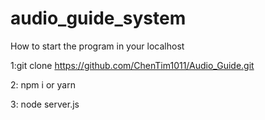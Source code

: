 # audio_guide_system

How to start the program in your localhost

1:git clone https://github.com/ChenTim1011/Audio_Guide.git 

2: npm i or yarn

3: node server.js

